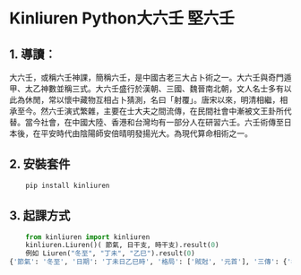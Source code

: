 ﻿# **Kinliuren Python大六壬 堅六壬**

## **1. 導讀**︰
大六壬，或稱六壬神課，簡稱六壬，是中國古老三大占卜術之一。大六壬與奇門遁甲、太乙神數並稱三式。大六壬盛行於漢朝、三國、魏晉南北朝，文人名士多有以此為休閒，常以懷中藏物互相占卜猜測，名曰「射覆」。唐宋以來，明清相繼，相承至今。然六壬演式繁雜，主要在士大夫之間流傳，在民間社會中漸被文王卦所代替。當今社會，在中國大陸、香港和台灣均有一部分人在研習六壬。六壬術傳至日本後，在平安時代由陰陽師安倍晴明發揚光大。為現代算命相術之一。


## **2. 安裝套件**

```python
	pip install kinliuren
```

## **3. 起課方式**
```python
	from kinliuren import kinliuren
	kinliuren.Liuren()( 節氣, 日干支, 時干支).result(0)
	例如 Liuren("冬至", "丁未", "乙巳").result(0)
{'節氣': '冬至', '日期': '丁未日乙巳時', '格局': ['賊尅', '元首'], '三傳': {'初傳': ['卯', '勾陳', '父母', '空'], '中傳': ['亥', '貴人', '官鬼', '辛'], '末傳': ['未', '太常', '子孫', '丁']}, '四課': {'四課': ['亥卯', '貴人'], '三課': ['卯未', '勾陳'], '二課': ['亥卯', '貴人'], '一課': ['卯丁', '勾陳']}, '天地盤': {'天盤': ['丑', '寅', '卯', '辰', '巳', '午', '未', '申', '酉', '戌', '亥', '子'], '地盤': ['巳', '午', '未', '申', '酉', '戌', '亥', '子', '丑', '寅', '卯', '辰'], '天將': ['朱雀', '六合', '勾陳', '青龍', '天空', '白虎', '太常', '玄武', '太陰', '天后', '貴人', '螣蛇']}, '地轉天盤': {'巳': '丑', '午': '寅', '未': '卯', '申': '辰', '酉': '巳', '戌': '午', '亥': '未', '子': '申', '丑': '酉', '寅': '戌', '卯': '亥', '辰': '子'}, '地轉天將': {'巳': '朱雀', '午': '六合', '未': '勾陳', '申': '青龍', '酉': '天空', '戌': '白虎', '亥': '太常', '子': '玄武', '丑': '太陰', '寅': '天后', '卯': '貴人', '辰': '螣蛇'}}
```
